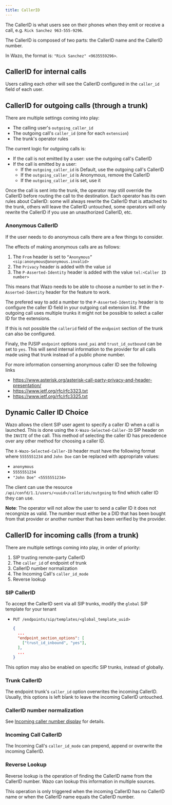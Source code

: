 ```yaml
---
title: CallerID
---
```


The CallerID is what users see on their phones when they emit or receive a call, e.g.
`Rick Sanchez 963-555-9296`.

The CallerID is composed of two parts: the CallerID name and the CallerID number.

In Wazo, the format is: `"Rick Sanchez" <9635559296>`.

## CallerID for internal calls

Users calling each other will see the CallerID configured in the `caller_id` field of each user.

## CallerID for outgoing calls (through a trunk)

There are multiple settings coming into play:

- The calling user's `outgoing_caller_id`
- The outgoing call's `caller_id` (one for each `extension`)
- The trunk's operator rules

The current logic for outgoing calls is:

- If the call is not emitted by a user: use the outgoing call's CallerID
- If the call is emitted by a user:
  - If the `outgoing_caller_id` is Default, use the outgoing call's CallerID
  - If the `outgoing_caller_id` is Anonymous, remove the CallerID
  - If the `outgoing_caller_id` is set, use it

Once the call is sent into the trunk, the operator may still override the CallerID before routing
the call to the destination. Each operator has its own rules about CallerID: some will always
rewrite the CallerID that is attached to the trunk, others will leave the CallerID untouched, some
operators will only rewrite the CallerID if you use an unauthorized CallerID, etc.

### Anonymous CallerID

If the user needs to do anonymous calls there are a few things to consider.

The effects of making anonymous calls are as follows:

1. The `From` header is set to `“Anonymous” <sip:anonymous@anonymous.invalid>`
2. The `Privacy` header is added with the value `id`
3. The `P-Asserted-Identity` header is added with the value `tel:<Caller ID number>`

This means that Wazo needs to be able to choose a number to set in the `P-Asserted-Identity` header
for the feature to work.

The prefered way to add a number to the `P-Asserted-Identity` header is to configure the caller ID
field in your outgoing call extension list. If the outgoing call uses multiple trunks it might not
be possible to select a caller ID for the extensions.

If this is not possible the `callerid` field of the `endpoint` section of the trunk can also be
configured.

Finaly, the PJSIP `endpoint` options `send_pai` and `trust_id_outbound` can be set to `yes`. This
will send internal information to the provider for all calls made using that trunk instead of a
public phone number.

For more information conserning anonymous caller ID see the following links

- https://www.asterisk.org/asterisk-call-party-privacy-and-header-presentation/
- https://www.ietf.org/rfc/rfc3323.txt
- https://www.ietf.org/rfc/rfc3325.txt

## Dynamic Caller ID Choice

Wazo allows the client SIP user agent to specify a caller ID when a call is launched. This is done
using the `X-Wazo-Selected-Caller-ID` SIP header on the `INVITE` of the call. This method of
selecting the caller ID has precedence over any other method for choosing a caller ID.

The `X-Wazo-Selected-Caller-ID` header must have the following format where `5555551234` and
`John Doe` can be replaced with appropriate values:

- `anonymous`
- `5555551234`
- `"John Doe" <5555551234>`

The client can use the resource `/api/confd/1.1/users/<uuid>/callerids/outgoing` to find which
caller ID they can use.

**Note**: The operator will not allow the user to send a caller ID it does not recongnize as valid.
The number must either be a DID that has been bought from that provider or another number that has
been verified by the provider.

## CallerID for incoming calls (from a trunk)

There are multiple settings coming into play, in order of priority:

1. SIP trusting remote-party CallerID
2. The `caller_id` of endpoint of trunk
3. CallerID number normalization
4. The Incoming Call's `caller_id_mode`
5. Reverse lookup

### SIP CallerID

To accept the CallerID sent via all SIP trunks, modify the `global` SIP template for your tenant

- `PUT /endpoints/sip/templates/<global_template_uuid>`

  ```json
  {
    ...
    "endpoint_section_options": [
      ["trust_id_inbound", "yes"],
    ],
    ...
  }
  ```

This option may also be enabled on specific SIP trunks, instead of globally.

### Trunk CallerID

The endpoint trunk's `caller_id` option overwrites the incoming CallerID. Usually, this options is
left blank to leave the incoming CallerID untouched.

### CallerID number normalization

See [Incoming caller number display](/uc-doc/installation/postinstall#callerid-num-normalization)
for details.

### Incoming Call CallerID

The Incoming Call's `caller_id_mode` can prepend, append or overwrite the incoming CallerID.

### Reverse Lookup

Reverse lookup is the operation of finding the CallerID name from the CallerID number. Wazo can
lookup this information in multiple sources.

This operation is only triggered when the incoming CallerID has no CallerID name or when the
CallerID name equals the CallerID number.
